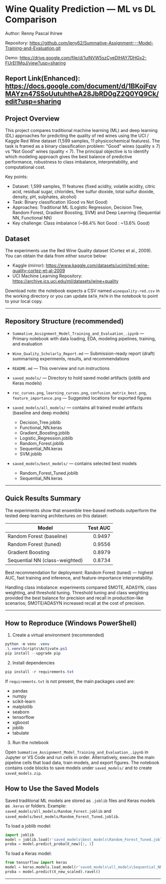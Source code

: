 # Wine Quality Prediction — ML vs DL Comparison

Author: Renny Pascal Ihirwe

Repository: https://github.com/leny62/Summative-Assignment---Model-Training-and-Evaluation.git

Demo: https://drive.google.com/file/d/1ulNVW5szCyeDlHAY7DHGx2-FUrEI1MqJ/view?usp=sharing

Report Link(Enhanced): https://docs.google.com/document/d/1BKojFqvMAYzn47SSoUutuhtheA28JbRD0gZ2Q0YQ9Ck/edit?usp=sharing
---

## Project Overview

This project compares traditional machine learning (ML) and deep learning (DL) approaches for predicting the quality of red wines using the UCI / Kaggle Red Wine dataset (1,599 samples, 11 physicochemical features). The task is framed as a binary classification problem: "Good" wines (quality ≥ 7) vs "Not Good" wines (quality < 7). The principal objective is to identify which modeling approach gives the best balance of predictive performance, robustness to class imbalance, interpretability, and computational cost.

Key points:

- Dataset: 1,599 samples, 11 features (fixed acidity, volatile acidity, citric acid, residual sugar, chlorides, free sulfur dioxide, total sulfur dioxide, density, pH, sulphates, alcohol)
- Task: Binary classification (Good vs Not Good)
- Approaches: Traditional ML (Logistic Regression, Decision Tree, Random Forest, Gradient Boosting, SVM) and Deep Learning (Sequential NN, Functional NN)
- Key challenge: Class imbalance (~86.4% Not Good : ~13.6% Good)

## Dataset

The experiments use the Red Wine Quality dataset (Cortez et al., 2009). You can obtain the data from either source below:

- Kaggle (mirror): https://www.kaggle.com/datasets/uciml/red-wine-quality-cortez-et-al-2009
- UCI Machine Learning Repository: https://archive.ics.uci.edu/ml/datasets/wine+quality

Download note: the notebook expects a CSV named `winequality-red.csv` in the working directory or you can update `DATA_PATH` in the notebook to point to your local copy.

---

## Repository Structure (recommended)

- `Summative_Assignment_Model_Training_and_Evaluation_.ipynb` — Primary notebook with data loading, EDA, modeling pipelines, training, and evaluation
- `Wine_Quality_Scholarly_Report.md` — Submission-ready report (draft) summarising experiments, results, and recommendations
- `README.md` — This overview and run instructions
- `saved_models/` — Directory to hold saved model artifacts (joblib and Keras models)
- `roc_curves.png`, `learning_curves.png`, `confusion_matrix_best.png`, `feature_importance.png` — Suggested locations for exported figures
- `saved_models/all_models/` — contains all trained model artifacts (baseline and deep models)
	- Decision_Tree.joblib
	- Functional_NN.keras
	- Gradient_Boosting.joblib
	- Logistic_Regression.joblib
	- Random_Forest.joblib
	- Sequential_NN.keras
	- SVM.joblib

- `saved_models/best_models/` — contains selected best models
	- Random_Forest_Tuned.joblib
	- Sequential_NN.keras

---

## Quick Results Summary

The experiments show that ensemble tree-based methods outperform the tested deep learning architectures on this dataset:

| Model | Test AUC |
|---|---:|
| Random Forest (baseline) | 0.9497 |
| Random Forest (tuned) | 0.9556 |
| Gradient Boosting | 0.8979 |
| Sequential NN (class-weighted) | 0.8734 |

Best recommendation for deployment: Random Forest (tuned) — highest AUC, fast training and inference, and feature-importance interpretability.

Handling class imbalance: experiments compared SMOTE, ADASYN, class weighting, and threshold tuning. Threshold tuning and class weighting provided the best balance for precision and recall in production-like scenarios; SMOTE/ADASYN increased recall at the cost of precision.

---

## How to Reproduce (Windows PowerShell)

1) Create a virtual environment (recommended)

```powershell
python -m venv .venv
.\.venv\Scripts\Activate.ps1
pip install --upgrade pip
```

2) Install dependencies

```powershell
pip install -r requirements.txt
```

If `requirements.txt` is not present, the main packages used are:

- pandas
- numpy
- scikit-learn
- matplotlib
- seaborn
- tensorflow
- xgboost
- joblib
- tabulate

3) Run the notebook

Open `Summative_Assignment_Model_Training_and_Evaluation_.ipynb` in Jupyter or VS Code and run cells in order. Alternatively, execute the main pipeline cells that load data, train models, and export figures. The notebook contains code blocks to save models under `saved_models/` and to create `saved_models.zip`.

## How to Use the Saved Models

Saved traditional ML models are stored as `.joblib` files and Keras models as `.keras` or folders. Example: `saved_models/all_models/Random_Forest.joblib` and `saved_models/best_models/Random_Forest_Tuned.joblib`.

To load a joblib model:

```python
import joblib
model = joblib.load(r'saved_models\best_models\Random_Forest_Tuned.joblib')
proba = model.predict_proba(X_new)[:, 1]
```

To load a Keras model:

```python
from tensorflow import keras
model = keras.models.load_model(r'saved_models\all_models\Sequential_NN.keras')
proba = model.predict(X_new_scaled).ravel()
```

---

